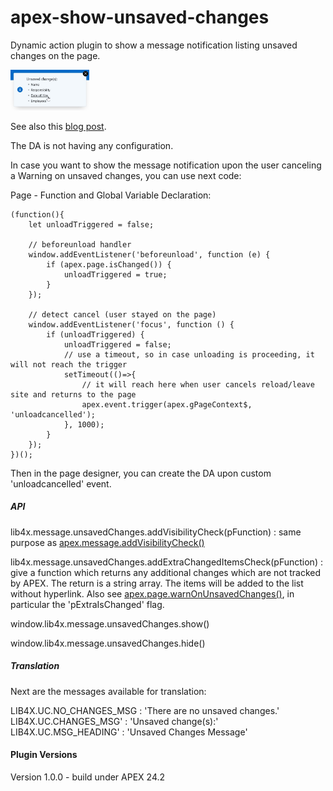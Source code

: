# apex-show-unsaved-changes
Dynamic action plugin to show a message notification listing unsaved changes on the page.

<p>
<img src="./show-unsaved-changes.jpg" height="25%" width="25%">
</p>

See also this [blog post](https://karelekema.hashnode.dev/oracle-apex-show-unsaved-changes-plugin).

The DA is not having any configuration.

In case you want to show the message notification upon the user canceling a Warning on unsaved changes, you can use next code:

Page - Function and Global Variable Declaration:
```
(function(){
    let unloadTriggered = false;

    // beforeunload handler
    window.addEventListener('beforeunload', function (e) {
        if (apex.page.isChanged()) {
            unloadTriggered = true;
        }
    });

    // detect cancel (user stayed on the page)
    window.addEventListener('focus', function () {
        if (unloadTriggered) {
            unloadTriggered = false;
            // use a timeout, so in case unloading is proceeding, it will not reach the trigger
            setTimeout(()=>{
                // it will reach here when user cancels reload/leave site and returns to the page
                apex.event.trigger(apex.gPageContext$, 'unloadcancelled');
            }, 1000);
        }
    });
})();
```
Then in the page designer, you can create the DA upon custom 'unloadcancelled' event.
<h5>API</h5>

lib4x.message.unsavedChanges.addVisibilityCheck(pFunction) : same purpose as [apex.message.addVisibilityCheck()](https://docs.oracle.com/en/database/oracle/apex/24.2/aexjs/apex.message.html#.addVisibilityCheck)

lib4x.message.unsavedChanges.addExtraChangedItemsCheck(pFunction) : give a function which returns any additional changes which are not tracked by APEX. The return is a string array. The items will be added to the list without hyperlink. Also see [apex.page.warnOnUnsavedChanges()](https://docs.oracle.com/en/database/oracle/apex/24.2/aexjs/apex.page.html#.warnOnUnsavedChanges), in particular the 'pExtraIsChanged' flag.

window.lib4x.message.unsavedChanges.show()

window.lib4x.message.unsavedChanges.hide()

<h5>Translation</h5>

Next are the messages available for translation:

LIB4X.UC.NO_CHANGES_MSG : 'There are no unsaved changes.'<br>
LIB4X.UC.CHANGES_MSG' : 'Unsaved change(s):'<br>
LIB4X.UC.MSG_HEADING' : 'Unsaved Changes Message'

<h4>Plugin Versions</h4>
Version 1.0.0 - build under APEX 24.2
